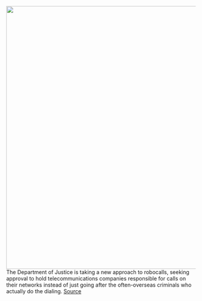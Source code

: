 <img src='https://cdn.vox-cdn.com/thumbor/P7QbmD0HILOveXFpYKZnPz9CNEQ=/0x0:2040x1360/1200x800/filters:focal(857x517:1183x843)/cdn.vox-cdn.com/uploads/chorus_image/image/66230128/DSCF2964.0.jpg' width='700px' /><br/>
The Department of Justice is taking a new approach to robocalls, seeking approval to hold telecommunications companies responsible for calls on their networks instead of just going after the often-overseas criminals who actually do the dialing.
<a href='https://www.theverge.com/2020/1/31/21117477/justice-department-telecom-scams-robocalls'> Source <a/>